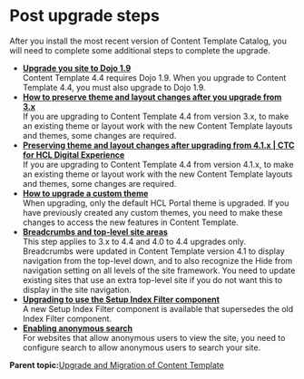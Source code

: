 # Post upgrade steps

After you install the most recent version of Content Template Catalog, you will need to complete some additional steps to complete the upgrade.

-   **[Upgrade you site to Dojo 1.9](../ctc/ctc-install-upgrade-dojo.md)**  
Content Template 4.4 requires Dojo 1.9. When you upgrade to Content Template 4.4, you must also upgrade to Dojo 1.9.
-   **[How to preserve theme and layout changes after you upgrade from 3.x](../ctc/ctc_migr_custtheme-3-x.md)**  
If you are upgrading to Content Template 4.4 from version 3.x, to make an existing theme or layout work with the new Content Template layouts and themes, some changes are required.
-   **[Preserving theme and layout changes after upgrading from 4.1.x \| CTC for HCL Digital Experience](../ctc/ctc_migr_custtheme-4-1-x.md)**  
If you are upgrading to Content Template 4.4 from version 4.1.x, to make an existing theme or layout work with the new Content Template layouts and themes, some changes are required.
-   **[How to upgrade a custom theme](../ctc/ctc_migr_custom_theme.md)**  
When upgrading, only the default HCL Portal theme is upgraded. If you have previously created any custom themes, you need to make these changes to access the new features in Content Template.
-   **[Breadcrumbs and top-level site areas](../ctc/ctc_migr_homepages.md)**  
This step applies to 3.x to 4.4 and 4.0 to 4.4 upgrades only. Breadcrumbs were updated in Content Template version 4.1 to display navigation from the top-level down, and to also recognize the Hide from navigation setting on all levels of the site framework. You need to update existing sites that use an extra top-level site if you do not want this to display in the site navigation.
-   **[Upgrading to use the Setup Index Filter component](../ctc/ctc_upg_index_filter.md)**  
A new Setup Index Filter component is available that supersedes the old Index Filter component.
-   **[Enabling anonymous search](../ctc/ctc_deploy_search_template.md)**  
For websites that allow anonymous users to view the site, you need to configure search to allow anonymous users to search your site.

**Parent topic:**[Upgrade and Migration of Content Template](../ctc/ctc_migr_overview.md)

